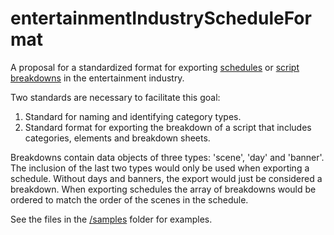 # entertainmentIndustryScheduleFormat
A proposal for a standardized format for exporting [schedules](https://en.wikipedia.org/wiki/Shooting_schedule) or [script breakdowns](https://en.wikipedia.org/wiki/Script_breakdown) in the entertainment industry.

Two standards are necessary to facilitate this goal:

1) Standard for naming and identifying category types.
2) Standard format for exporting the breakdown of a script that includes categories, elements and breakdown sheets. 

Breakdowns contain data objects of three types: 'scene', 'day' and 'banner'. The inclusion of the last two types would only be used when exporting a schedule. Without days and banners, the export would just be considered a breakdown. When exporting schedules the array of breakdowns would be ordered to match the order of the scenes in the schedule.

See the files in the [/samples](https://github.com/thinkcrew/entertainmentIndustryScheduleFormat/tree/master/samples) folder for examples.

